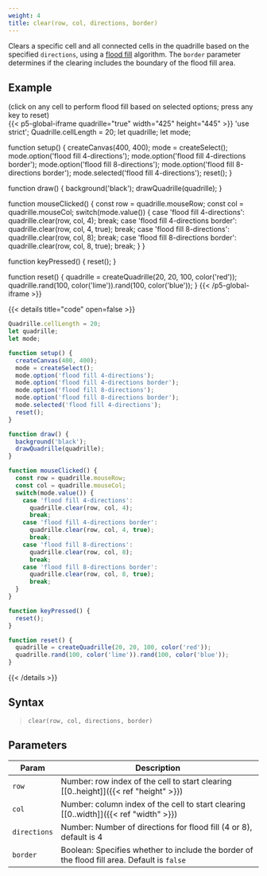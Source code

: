 ```yaml
---
weight: 4
title: clear(row, col, directions, border)
---
```


Clears a specific cell and all connected cells in the quadrille based on the specified `directions`, using a [flood fill](https://en.wikipedia.org/wiki/Flood_fill) algorithm. The `border` parameter determines if the clearing includes the boundary of the flood fill area.

## Example

(click on any cell to perform flood fill based on selected options; press any key to reset)\
{{< p5-global-iframe quadrille="true" width="425" height="445" >}}
'use strict';
Quadrille.cellLength = 20;
let quadrille;
let mode;

function setup() {
  createCanvas(400, 400);
  mode = createSelect();
  mode.option('flood fill 4-directions');
  mode.option('flood fill 4-directions border');
  mode.option('flood fill 8-directions');
  mode.option('flood fill 8-directions border');
  mode.selected('flood fill 4-directions');
  reset();
}

function draw() {
  background('black');
  drawQuadrille(quadrille);
}

function mouseClicked() {
  const row = quadrille.mouseRow;
  const col = quadrille.mouseCol;
  switch(mode.value()) {
    case 'flood fill 4-directions':
      quadrille.clear(row, col, 4);
      break;
    case 'flood fill 4-directions border':
      quadrille.clear(row, col, 4, true);
      break;
    case 'flood fill 8-directions':
      quadrille.clear(row, col, 8);
      break;
    case 'flood fill 8-directions border':
      quadrille.clear(row, col, 8, true);
      break;
  }
}

function keyPressed() {
  reset();
}

function reset() {
  quadrille = createQuadrille(20, 20, 100, color('red'));
  quadrille.rand(100, color('lime')).rand(100, color('blue'));
}
{{< /p5-global-iframe >}}

{{< details title="code" open=false >}}
```js
Quadrille.cellLength = 20;
let quadrille;
let mode;

function setup() {
  createCanvas(400, 400);
  mode = createSelect();
  mode.option('flood fill 4-directions');
  mode.option('flood fill 4-directions border');
  mode.option('flood fill 8-directions');
  mode.option('flood fill 8-directions border');
  mode.selected('flood fill 4-directions');
  reset();
}

function draw() {
  background('black');
  drawQuadrille(quadrille);
}

function mouseClicked() {
  const row = quadrille.mouseRow;
  const col = quadrille.mouseCol;
  switch(mode.value()) {
    case 'flood fill 4-directions':
      quadrille.clear(row, col, 4);
      break;
    case 'flood fill 4-directions border':
      quadrille.clear(row, col, 4, true);
      break;
    case 'flood fill 8-directions':
      quadrille.clear(row, col, 8);
      break;
    case 'flood fill 8-directions border':
      quadrille.clear(row, col, 8, true);
      break;
  }
}

function keyPressed() {
  reset();
}

function reset() {
  quadrille = createQuadrille(20, 20, 100, color('red'));
  quadrille.rand(100, color('lime')).rand(100, color('blue'));
}
```
{{< /details >}}

## Syntax

> `clear(row, col, directions, border)`

## Parameters

| Param        | Description                                                                                 |
|--------------|---------------------------------------------------------------------------------------------|
| `row`        | Number: row index of the cell to start clearing [\[0..height\]]({{< ref "height" >}})       |
| `col`        | Number: column index of the cell to start clearing [\[0..width\]]({{< ref "width" >}})      |
| `directions` | Number: Number of directions for flood fill (4 or 8), default is 4                          |
| `border`     | Boolean: Specifies whether to include the border of the flood fill area. Default is `false` |
